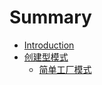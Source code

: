 # Summary

* [Introduction](README.md)
* [创建型模式](BuildPattern/README.md)
    * [简单工厂模式](BuildPattern/SampleFactoryPattern/SampleFactoryPattern.md)
